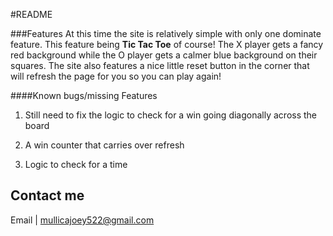 #README

###Features
At this time the site is relatively simple with only one dominate feature. This feature being **Tic Tac Toe** of course! The X player gets a fancy red background while the O player gets a calmer blue background on their squares. The site also features a nice little reset button in the corner that will refresh the page for you so you can play again!

####Known bugs/missing Features

1. Still need to fix the logic to check for a win going diagonally across the board

2. A win counter that carries over refresh

3. Logic to check for a time

Contact me
---
Email | mullicajoey522@gmail.com
